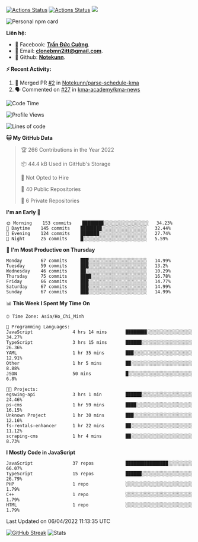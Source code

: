 [![Actions Status](https://github.com/Notekunn/Notekunn/workflows/wakatime-stats/badge.svg)](https://github.com/Notekunn/Notekunn/actions)
[![Actions Status](https://github.com/Notekunn/Notekunn/workflows/update-gh-activity/badge.svg)](https://github.com/Notekunn/Notekunn/actions)
![](https://visitor-badge.glitch.me/badge?page_id=notekunn.notekunn)

<!--![Notekunn](https://count.getloli.com/get/@notekunn)-->

<!--![Meme](https://media1.tenor.com/images/1c6140897565e34a4e98f618e220dc0d/tenor.gif)-->

![Personal npm card](https://i.imgur.com/mi8nZo1.png)

**Liên hệ:**

- 🐋 Facebook: **[Trần Đức Cường](https://www.facebook.com/ShiinDz)**.
- 🐍 Email: **[clonebmn2itt@gmail.com](mailto:clonebmn2itt@gmail.com)**.
- 🐬 Github: **[Notekunn](https://github.com/Notekunn)**.

**:zap: Recent Activity:**

<!--START_SECTION:activity-->
1. 🎉 Merged PR [#2](https://github.com/Notekunn/parse-schedule-kma/pull/2) in [Notekunn/parse-schedule-kma](https://github.com/Notekunn/parse-schedule-kma)
2. 🗣 Commented on [#27](https://github.com/kma-academy/kma-news/issues/27) in [kma-academy/kma-news](https://github.com/kma-academy/kma-news)
<!--END_SECTION:activity-->

<!--START_SECTION:waka-->
![Code Time](http://img.shields.io/badge/Code%20Time-1%2C473%20hrs%2011%20mins-blue)

![Profile Views](http://img.shields.io/badge/Profile%20Views-47-blue)

![Lines of code](https://img.shields.io/badge/From%20Hello%20World%20I%27ve%20Written-317%20Thousand%20lines%20of%20code-blue)

**🐱 My GitHub Data** 

> 🏆 266 Contributions in the Year 2022
 > 
> 📦 44.4 kB Used in GitHub's Storage 
 > 
> 🚫 Not Opted to Hire
 > 
> 📜 40 Public Repositories 
 > 
> 🔑 6 Private Repositories  
 > 
**I'm an Early 🐤** 

```text
🌞 Morning    153 commits    ████████░░░░░░░░░░░░░░░░░   34.23% 
🌆 Daytime    145 commits    ████████░░░░░░░░░░░░░░░░░   32.44% 
🌃 Evening    124 commits    ███████░░░░░░░░░░░░░░░░░░   27.74% 
🌙 Night      25 commits     █░░░░░░░░░░░░░░░░░░░░░░░░   5.59%

```
📅 **I'm Most Productive on Thursday** 

```text
Monday       67 commits     ███░░░░░░░░░░░░░░░░░░░░░░   14.99% 
Tuesday      59 commits     ███░░░░░░░░░░░░░░░░░░░░░░   13.2% 
Wednesday    46 commits     ██░░░░░░░░░░░░░░░░░░░░░░░   10.29% 
Thursday     75 commits     ████░░░░░░░░░░░░░░░░░░░░░   16.78% 
Friday       66 commits     ███░░░░░░░░░░░░░░░░░░░░░░   14.77% 
Saturday     67 commits     ███░░░░░░░░░░░░░░░░░░░░░░   14.99% 
Sunday       67 commits     ███░░░░░░░░░░░░░░░░░░░░░░   14.99%

```


📊 **This Week I Spent My Time On** 

```text
⌚︎ Time Zone: Asia/Ho_Chi_Minh

💬 Programming Languages: 
JavaScript               4 hrs 14 mins       ████████░░░░░░░░░░░░░░░░░   34.27% 
TypeScript               3 hrs 15 mins       ██████░░░░░░░░░░░░░░░░░░░   26.36% 
YAML                     1 hr 35 mins        ███░░░░░░░░░░░░░░░░░░░░░░   12.91% 
Other                    1 hr 5 mins         ██░░░░░░░░░░░░░░░░░░░░░░░   8.88% 
JSON                     50 mins             █░░░░░░░░░░░░░░░░░░░░░░░░   6.8%

🐱‍💻 Projects: 
egswing-api              3 hrs 1 min         ██████░░░░░░░░░░░░░░░░░░░   24.46% 
ps-cms                   1 hr 59 mins        ████░░░░░░░░░░░░░░░░░░░░░   16.15% 
Unknown Project          1 hr 30 mins        ███░░░░░░░░░░░░░░░░░░░░░░   12.16% 
fs-rentals-enhancer      1 hr 22 mins        ██░░░░░░░░░░░░░░░░░░░░░░░   11.12% 
scraping-cms             1 hr 4 mins         ██░░░░░░░░░░░░░░░░░░░░░░░   8.73%

```

**I Mostly Code in JavaScript** 

```text
JavaScript               37 repos            ████████████████░░░░░░░░░   66.07% 
TypeScript               15 repos            ██████░░░░░░░░░░░░░░░░░░░   26.79% 
PHP                      1 repo              ░░░░░░░░░░░░░░░░░░░░░░░░░   1.79% 
C++                      1 repo              ░░░░░░░░░░░░░░░░░░░░░░░░░   1.79% 
HTML                     1 repo              ░░░░░░░░░░░░░░░░░░░░░░░░░   1.79%

```



 Last Updated on 06/04/2022 11:13:35 UTC
<!--END_SECTION:waka-->

[![GitHub Streak](http://github-readme-streak-stats.herokuapp.com?user=notekunn&theme=radical&date_format=j%2Fn%5B%2FY%5D)](https://git.io/streak-stats)
![Stats](https://github-readme-stats.vercel.app/api?username=notekunn&show_icons=true&theme=radical&count_private=true)
